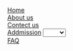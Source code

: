 
</head>

<a href="indexHome.html">Home</a>
<br>
<a href="indexAboutUs.html">About us</a>
<br>
<a href="indexContactUs.html">Contect us</a>
<br>
<a href="indexAddmission.html">Addmission</a>
<select>
    <option></option>
    <option>2021</option>
    <option>2022</option>
    <option>2023</option>
</select>
<br>
<a href="indexFAQ.html">FAQ</a>
<br>

<body>
    
</body>
</html>

